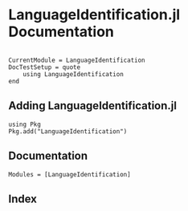 # LanguageIdentification.jl Documentation

```@contents
```

```@meta
CurrentModule = LanguageIdentification
DocTestSetup = quote
    using LanguageIdentification
end
```

## Adding LanguageIdentification.jl
```@repl
using Pkg
Pkg.add("LanguageIdentification")
```

## Documentation
```@autodocs
Modules = [LanguageIdentification]
```

## Index
```@index
```
